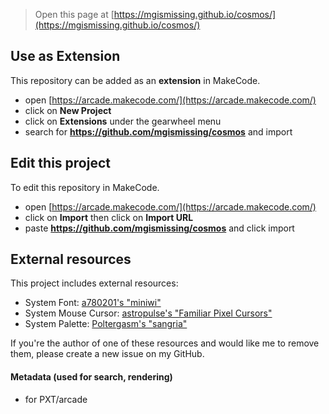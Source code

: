  


> Open this page at [https://mgismissing.github.io/cosmos/](https://mgismissing.github.io/cosmos/)

## Use as Extension

This repository can be added as an **extension** in MakeCode.

* open [https://arcade.makecode.com/](https://arcade.makecode.com/)
* click on **New Project**
* click on **Extensions** under the gearwheel menu
* search for **https://github.com/mgismissing/cosmos** and import

## Edit this project

To edit this repository in MakeCode.

* open [https://arcade.makecode.com/](https://arcade.makecode.com/)
* click on **Import** then click on **Import URL**
* paste **https://github.com/mgismissing/cosmos** and click import

## External resources

This project includes external resources:

* System Font: [a780201's "miniwi"](https://github.com/a780201/miniwi/)
* System Mouse Cursor: [astropulse's "Familiar Pixel Cursors"](https://astropulse.gumroad.com/l/FamiliarPixelCursors/)
* System Palette: [Poltergasm's "sangria"](https://lospec.com/palette-list/sangria/)

If you're the author of one of these resources and would like me to remove them, please create a new issue on my GitHub.

#### Metadata (used for search, rendering)

* for PXT/arcade
<script src="https://makecode.com/gh-pages-embed.js"></script><script>makeCodeRender("{{ site.makecode.home_url }}", "{{ site.github.owner_name }}/{{ site.github.repository_name }}");</script>
